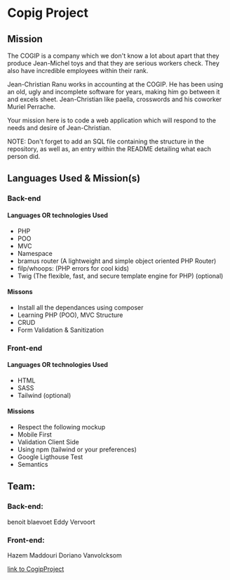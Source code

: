 # Copig Project


## Mission 

The COGIP is a company which we don't know a lot about apart that they produce Jean-Michel toys and that they are serious workers check. They also have incredible employees within their rank.

Jean-Christian Ranu works in accounting at the COGIP. He has been using an old, ugly and incomplete software for years, making him go between it and excels sheet. Jean-Christian like paella, crosswords and his coworker Muriel Perrache.

Your mission here is to code a web application which will respond to the needs and desire of Jean-Christian.

NOTE: Don't forget to add an SQL file containing the structure in the repository, as well as, an entry within the README detailing what each person did.

## Languages Used & Mission(s)

### Back-end
#### Languages OR technologies Used

- PHP
- POO
- MVC
- Namespace
- bramus router (A lightweight and simple object oriented PHP Router)
- filp/whoops: (PHP errors for cool kids)
- Twig (The flexible, fast, and secure
template engine for PHP) (optional)

#### Missons

- Install all the dependances using composer 
- Learning PHP (POO), MVC Structure
- CRUD
- Form Validation & Sanitization 

### Front-end 
#### Languages OR technologies Used
- HTML
- SASS
- Tailwind (optional)

#### Missions 
- Respect the following mockup
- Mobile First 
- Validation Client Side 
- Using npm (tailwind or your preferences)
- Google Ligthouse Test 
- Semantics

## Team:

### Back-end:
<p>benoit blaevoet
  Eddy Vervoort</p>

### Front-end:
Hazem Maddouri
Doriano Vanvolcksom



<a href = "http://cogipfini.alwaysdata.net/"> link to CogipProject </a>
